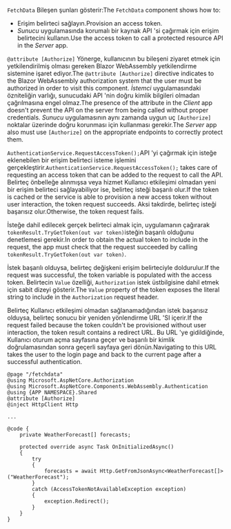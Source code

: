 <span data-ttu-id="040f5-101">`FetchData` Bileşen şunları gösterir:</span><span class="sxs-lookup"><span data-stu-id="040f5-101">The `FetchData` component shows how to:</span></span>

* <span data-ttu-id="040f5-102">Erişim belirteci sağlayın.</span><span class="sxs-lookup"><span data-stu-id="040f5-102">Provision an access token.</span></span>
* <span data-ttu-id="040f5-103">*Sunucu* uygulamasında korumalı bir kaynak API 'si çağırmak için erişim belirtecini kullanın.</span><span class="sxs-lookup"><span data-stu-id="040f5-103">Use the access token to call a protected resource API in the *Server* app.</span></span>

<span data-ttu-id="040f5-104">`@attribute [Authorize]` Yönerge, kullanıcının bu bileşeni ziyaret etmek için yetkilendirilmiş olması gereken Blazor WebAssembly yetkilendirme sistemine işaret ediyor.</span><span class="sxs-lookup"><span data-stu-id="040f5-104">The `@attribute [Authorize]` directive indicates to the Blazor WebAssembly authorization system that the user must be authorized in order to visit this component.</span></span> <span data-ttu-id="040f5-105">*İstemci* uygulamasındaki özniteliğin varlığı, sunucudaki API 'nin doğru kimlik bilgileri olmadan çağrılmasına engel olmaz.</span><span class="sxs-lookup"><span data-stu-id="040f5-105">The presence of the attribute in the *Client* app doesn't prevent the API on the server from being called without proper credentials.</span></span> <span data-ttu-id="040f5-106">*Sunucu* uygulamasının aynı zamanda uygun uç `[Authorize]` noktalar üzerinde doğru korunması için kullanması gerekir.</span><span class="sxs-lookup"><span data-stu-id="040f5-106">The *Server* app also must use `[Authorize]` on the appropriate endpoints to correctly protect them.</span></span>

<span data-ttu-id="040f5-107">`AuthenticationService.RequestAccessToken();`API 'yi çağırmak için isteğe eklenebilen bir erişim belirteci isteme işlemini gerçekleştirir.</span><span class="sxs-lookup"><span data-stu-id="040f5-107">`AuthenticationService.RequestAccessToken();` takes care of requesting an access token that can be added to the request to call the API.</span></span> <span data-ttu-id="040f5-108">Belirteç önbelleğe alınmışsa veya hizmet Kullanıcı etkileşimi olmadan yeni bir erişim belirteci sağlayabiliyor ise, belirteç isteği başarılı olur.</span><span class="sxs-lookup"><span data-stu-id="040f5-108">If the token is cached or the service is able to provision a new access token without user interaction, the token request succeeds.</span></span> <span data-ttu-id="040f5-109">Aksi takdirde, belirteç isteği başarısız olur.</span><span class="sxs-lookup"><span data-stu-id="040f5-109">Otherwise, the token request fails.</span></span>

<span data-ttu-id="040f5-110">İsteğe dahil edilecek gerçek belirteci almak için, uygulamanın çağırarak `tokenResult.TryGetToken(out var token)`isteğin başarılı olduğunu denetlemesi gerekir.</span><span class="sxs-lookup"><span data-stu-id="040f5-110">In order to obtain the actual token to include in the request, the app must check that the request succeeded by calling `tokenResult.TryGetToken(out var token)`.</span></span> 

<span data-ttu-id="040f5-111">İstek başarılı olduysa, belirteç değişkeni erişim belirteciyle doldurulur.</span><span class="sxs-lookup"><span data-stu-id="040f5-111">If the request was successful, the token variable is populated with the access token.</span></span> <span data-ttu-id="040f5-112">Belirtecin `Value` özelliği, `Authorization` istek üstbilgisine dahil etmek için sabit dizeyi gösterir.</span><span class="sxs-lookup"><span data-stu-id="040f5-112">The `Value` property of the token exposes the literal string to include in the `Authorization` request header.</span></span>

<span data-ttu-id="040f5-113">Belirteç Kullanıcı etkileşimi olmadan sağlanamadığından istek başarısız olduysa, belirteç sonucu bir yeniden yönlendirme URL 'SI içerir.</span><span class="sxs-lookup"><span data-stu-id="040f5-113">If the request failed because the token couldn't be provisioned without user interaction, the token result contains a redirect URL.</span></span> <span data-ttu-id="040f5-114">Bu URL 'ye gidildiğinde, Kullanıcı oturum açma sayfasına geçer ve başarılı bir kimlik doğrulamasından sonra geçerli sayfaya geri dönün.</span><span class="sxs-lookup"><span data-stu-id="040f5-114">Navigating to this URL takes the user to the login page and back to the current page after a successful authentication.</span></span>

```razor
@page "/fetchdata"
@using Microsoft.AspNetCore.Authorization
@using Microsoft.AspNetCore.Components.WebAssembly.Authentication
@using {APP NAMESPACE}.Shared
@attribute [Authorize]
@inject HttpClient Http

...

@code {
    private WeatherForecast[] forecasts;

    protected override async Task OnInitializedAsync()
    {
        try
        {
            forecasts = await Http.GetFromJsonAsync<WeatherForecast[]>("WeatherForecast");
        }
        catch (AccessTokenNotAvailableException exception)
        {
            exception.Redirect();
        }
    }
}
```
